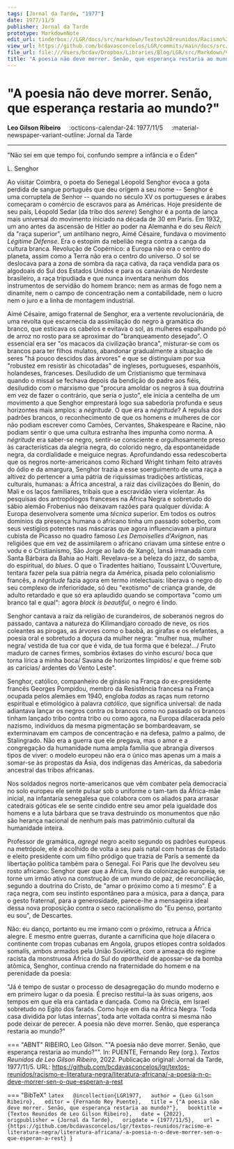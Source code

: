 ```yaml
---
tags: [Jornal da Tarde, "1977"]
date: 1977/11/5
publisher: Jornal da Tarde
prototype: MarkdownNote
edit_url: tinderbox://LGR/docs/src/markdown/Textos%20reunidos/Racismo%20e%20literatura%20negra/Literatura%20Africana?view=outline+select=1658628309
view_url: https://github.com/bcdavasconcelos/LGR/commits/main/docs/src/markdown/textos-reunidos/racismo-e-literatura-negra/literatura-africana/-a-poesia-n-o-deve-morrer-sen-o-que-esperan-a-rest.md
file_url: file:///Users/bcdav/Dropbox/Libraries/Blog/LGR/src/Markdown/Vol%201/Literatura%20Africana/%22A%20poesia%20na%CC%83o%20deve%20morrer.%20Sena%CC%83o,%20que%20esperanc%CC%A7a%20restaria%20ao%20mundo%3F%22.md
title: "A poesia não deve morrer. Senão, que esperança restaria ao mundo?"
---
```


# "A poesia não deve morrer. Senão, que esperança restaria ao mundo?"

__Leo Gilson Ribeiro__ &nbsp;&nbsp;&nbsp; :octicons-calendar-24: 1977/11/5 &nbsp;&nbsp;&nbsp; :material-newspaper-variant-outline: Jornal da Tarde  

---

"Não sei em que tempo foi, confundo sempre a infância e o Éden"

L. Senghor

Ao visitar Coimbra, o poeta do Senegal Léopold Senghor evoca a gota perdida de sangue português que deu origem a seu nome -- Senghor é uma corruptela de Senhor -- quando no século XV os portugueses e árabes começaram o comércio de escravos para as Américas. Hoje presidente de seu país, Léopold Sedar (da tribo dos *serere*) Senghor é a ponta de lança mais universal do movimento iniciado na década de 30 em Paris. Em 1932, um ano antes da ascensão de Hitler ao poder na Alemanha e do seu *Reich* da "raça superior", um antilhano negro, Aimé Césaire, fundava o movimento *Légitime Défense*. Era o estopim da rebelião negra contra a canga da cultura branca. Revolução de Copérnico: a Europa não era o centro do planeta, assim como a Terra não era o centro do universo. O sol se deslocava para a zona de sombra da raça cativa, da raça vendida para os algodoais do Sul dos Estados Unidos e para os canaviais do Nordeste brasileiro, a raça tripudiada e que nunca inventara nenhum dos instrumentos de servidão do homem branco: nem as armas de fogo nem a dinamite, nem o campo de concentração nem a contabilidade, nem o lucro nem o juro e a linha de montagem industrial.

Aimé Césaire, amigo fraternal de Senghor, era a vertente revolucionária, de uma revolta que escarnecia da assimilação do negro à gramática do branco, que esticava os cabelos e evitava o sol, as mulheres espalhando pó de arroz no rosto para se aproximar do "branqueamento desejado". O essencial era ser "os macacos da civilização branca", misturar-se com os brancos para ter filhos mulatos, abandonar gradualmente a situação de seres "há pouco descidos das árvores" e que se distinguiam por sua "robustez em resistir às chicotadas" de ingleses, portugueses, espanhóis, holandeses, franceses. Desiludido de um Cristianismo que terminava quando o missal se fechava depois da bendição do padre aos fiéis, desiludido com o marxismo que "procura amoldar os negros à sua doutrina em vez de fazer o contrário, que seria o justo", ele inicia a centelha de um movimento a que Senghor emprestará logo sua sabedoria profunda e seus horizontes mais amplos: a *négritude*. O que era a *négritude*? A repulsa dos padrões brancos, o reconhecimento de que os homens e mulheres de cor não podiam escrever como Camões, Cervantes, Shakespeare e Racine, não podiam sentir o que uma cultura estranha lhes impunha como norma. A *négritude* era saber-se negro, sentir-se consciente e orgulhosamente preso às características da alegria negra, do colorido negro, da espontaneidade negra, da cordialidade e meiguice negras. Aprofundando essa redescoberta que os negros norte-americanos como Richard Wright tinham feito através do ódio e da amargura, Senghor trazia a esse soerguimento de uma raça a altivez do pertencer a uma pátria de riquíssimas tradições artísticas, culturais, humanas: a África ancestral, a raiz das civilizações do Benin, do Mali e os laços familiares, tribais que a escravidão viera violentar. As pesquisas dos antropólogos franceses na África Negra e sobretudo do sábio alemão Frobenius não deixavam razões para qualquer dúvida: A Europa desenvolvera somente uma *técnica* superior. Em todos os outros domínios da presença humana o africano tinha um passado soberbo, com seus vestígios potentes nas máscaras que agora influenciavam a pintura cubista de Picasso no quadro famoso *Les Demoiselles d'Avignon*, nas religiões que em vez de assimilarem o africano criavam uma síntese entre o vodu e o Cristianismo, São Jorge ao lado de Xangô, Iansã irmanada com Santa Bárbara da Bahia ao Haiti. Revelava-se a beleza do jazz, do samba, do espiritual, do *blues*. O que o Tiradentes haitiano, Toussaint L'Ouverture, tentara fazer pela sua pátria negra da América, pisada pelo colonialismo francês, a *négritude* fazia agora em termo intelectuais: liberava o negro do seu complexo de inferioridade, só deu "exotismo" de criança grande, de adulto retardado e que só era aplaudido quando se comportava "como um branco tal e qual": agora *black is beautiful*, o negro é lindo.

Senghor cantava a raiz da religião de curandeiros, de soberanos negros do passado, cantava a natureza do Kilimandjaro coroado de neve, os rios coleantes as pirogas, as árvores como o baobá, as girafas e os elefantes, a poesia oral e sobretudo a doçura da mulher negra: "mulher nua, mulher negra/ vestida de tua cor que é vida, de tua forma que é beleza!\.../ Fruto maduro de carnes firmes, sombrios êxtases do vinho escuro/ boca que torna lírica a minha boca/ Savana de horizontes límpidos/ e que freme sob as carícias/ ardentes do Vento Leste".

Senghor, católico, companheiro de ginásio na França do ex-presidente francês Georges Pompidou, membro da Resistência francesa na França ocupada pelos alemães em 1940, engloba *todas* as raças num retorno espiritual e etimológico à palavra *católico*, que significa universal: de nada adiantava lançar os negros contra os brancos como no passado os brancos tinham lançado tribo contra tribo ou como agora, na Europa dilacerada pelo nazismo, indivíduos da mesma pigmentação se bombardeavam, se exterminavam em campos de concentração e na defesa, palmo a palmo, de Stalingrado. Não era a guerra que ele pregava, mas o amor e a congregação da humanidade numa ampla família que abrangia diversos tipos de viver: o modelo europeu não era o único mas apenas um a mais a somar-se às propostas da Ásia, dos indígenas das Américas, da sabedoria ancestral das tribos africanas.

Nos soldados negros norte-americanos que vêm combater pela democracia no solo europeu ele sente pulsar sob o uniforme o tam-tam da África-mãe inicial, na infantaria senegalesa que colabora com os aliados para arrasar catedrais góticas ele se sente cindido entre seu amor pela igualdade dos homens e a luta bárbara que se trava destruindo os monumentos que não são herança nacional de nenhum país mas patrimônio cultural da humanidade inteira.

Professor de gramática, *agregé* negro aceito segundo os padrões europeus na metrópole, ele é acolhido de volta a seu país natal com honras de Estado e eleito presidente com um filho pródigo que trazia de Paris a semente da libertação política também para o Senegal. Foi Paris que lhe devolveu seu rosto africano: Senghor quer que a África, livre da colonização europeia, se torne um irmão ativo na construção de um mundo de paz, de reconciliação, segundo a doutrina do Cristo, de "amar o próximo como a ti mesmo". É a raça negra, com seu instinto espontâneo para a música, para a dança, para o gesto fraternal, para a generosidade, parece-lhe a mensageira ideal dessa nova proposição contra o seco racionalismo do "Eu penso, portanto eu sou", de Descartes.

Não: eu danço, portanto eu me irmano com o próximo, retruca a África alegre. E mesmo entre guerras, durante a carnificina que hoje dilacera o continente com tropas cubanas em Angola, grupos etíopes contra soldados somalis, ambos armados pela União Soviética, com a ameaça do regime racista da monstruosa África do Sul do *apartheid* de apossar-se da bomba atômica, Senghor, continua crendo na fraternidade do homem e na perenidade da poesia:

"Já é tempo de sustar o processo de desagregação do mundo moderno e em primeiro lugar o da poesia. É preciso restituí-la às suas origens, aos tempos em que ela era cantada e dançada. Como na Grécia, em Israel sobretudo no Egito dos faraós. Como hoje em dia na África Negra. 'Toda casa dividida por lutas internas', toda arte voltada contra si mesma não pode deixar de perecer. A poesia não deve morrer. Senão, que esperança restaria ao mundo?"  


=== "ABNT"
    RIBEIRO, Leo Gilson. ""A poesia não deve morrer. Senão, que esperança restaria ao mundo?"". In: PUENTE, Fernando Rey (org.). _Textos Reunidos de Leo Gilson Ribeiro_, 2022. Publicação original: Jornal da Tarde, 1977/11/5. URL: https://github.com/bcdavasconcelos/lgr/textos-reunidos/racismo-e-literatura-negra/literatura-africana/-a-poesia-n-o-deve-morrer-sen-o-que-esperan-a-rest  

=== "BibTeX"
    ```latex  
    @incollection{LGR1977,  
    author = {Leo Gilson Ribeiro},  
    editor = {Fernando Rey Puente},  
    title = {"A poesia não deve morrer. Senão, que esperança restaria ao mundo?"},  
    booktitle = {Textos Reunidos de Leo Gilson Ribeiro},  
    date = {2022},
    origpublisher = {Jornal da Tarde},  
    origdate = {1977/11/5},  
    url = {https://github.com/bcdavasconcelos/lgr/textos-reunidos/racismo-e-literatura-negra/literatura-africana/-a-poesia-n-o-deve-morrer-sen-o-que-esperan-a-rest}
    }
    ```
